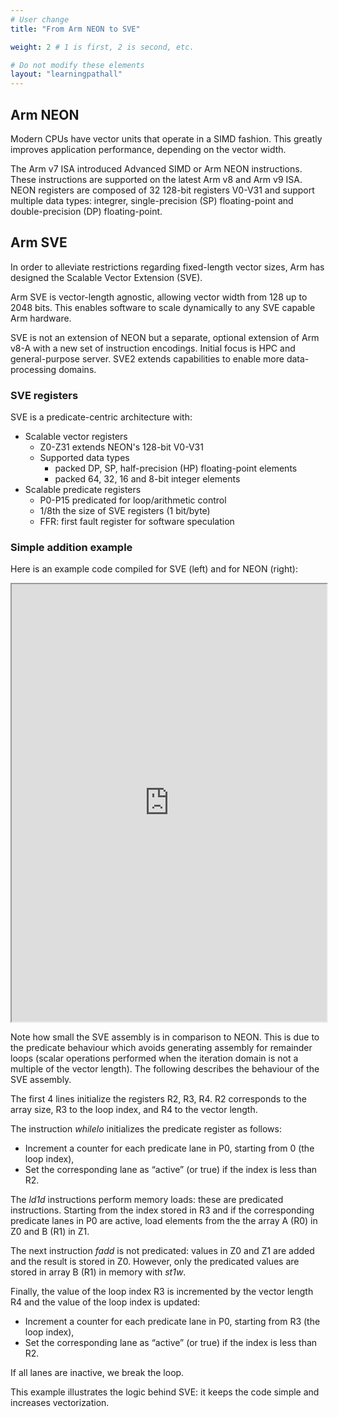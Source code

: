 ```yaml
---
# User change
title: "From Arm NEON to SVE"

weight: 2 # 1 is first, 2 is second, etc.

# Do not modify these elements
layout: "learningpathall"
---
```


## Arm NEON

Modern CPUs have vector units that operate in a SIMD fashion. This greatly improves application performance, depending on the vector width.

The Arm v7 ISA introduced Advanced SIMD or Arm NEON instructions. These instructions are supported on the latest Arm v8 and Arm v9 ISA. NEON registers are composed of 32 128-bit registers V0-V31 and support multiple data types: integrer, single-precision (SP) floating-point and double-precision (DP) floating-point.

## Arm SVE

In order to alleviate restrictions regarding fixed-length vector sizes, Arm has designed the Scalable Vector Extension (SVE).

Arm SVE is vector-length agnostic, allowing vector width from 128 up to 2048 bits. This enables software to scale dynamically to any SVE capable Arm hardware. 

SVE is not an extension of NEON but a separate, optional extension of Arm v8-A with a new set of instruction encodings.
Initial focus is HPC and general-purpose server. SVE2 extends capabilities to enable more data-processing domains.

### SVE registers

SVE is a predicate-centric architecture with:

- Scalable vector registers
    - Z0-Z31 extends NEON's 128-bit V0-V31
    - Supported data types
        - packed DP, SP, half-precision (HP) floating-point elements
        - packed 64, 32, 16 and 8-bit integer elements
- Scalable predicate registers
    - P0-P15 predicated for loop/arithmetic control
    - 1/8th the size of SVE registers (1 bit/byte)
    - FFR: first fault register for software speculation

### Simple addition example

Here is an example code compiled for SVE (left) and for NEON (right):

<iframe width="100%" height="700px" src="https://godbolt.org/e?hideEditorToolbars=true#g:!((g:!((g:!((h:codeEditor,i:(filename:'1',fontScale:14,fontUsePx:'0',j:1,lang:___c,source:'int+fun(double+*+restrict+a,+double+*+restrict+b,+int+size)%0A%7B%0A++for+(int+i%3D0%3B+i+%3C+size%3B+%2B%2Bi)%0A++%7B%0A++++b%5Bi%5D+%2B%3D+a%5Bi%5D%3B%0A++%7D%0A%7D'),l:'5',n:'0',o:'C+source+%231',t:'0')),k:31.22715404699739,l:'4',n:'0',o:'',s:0,t:'0'),(g:!((h:compiler,i:(compiler:carm64g1210,filters:(b:'0',binary:'1',commentOnly:'0',demangle:'0',directives:'0',execute:'1',intel:'0',libraryCode:'0',trim:'1'),flagsViewOpen:'1',fontScale:14,fontUsePx:'0',j:1,lang:___c,libs:!(),options:'-O3+-march%3Darmv8-a',source:1,tree:'1'),l:'5',n:'0',o:'ARM64+gcc+12.1+(C,+Editor+%231,+Compiler+%231)',t:'0'),(h:compiler,i:(compiler:carm64g1210,filters:(b:'0',binary:'1',commentOnly:'0',demangle:'0',directives:'0',execute:'1',intel:'0',libraryCode:'0',trim:'1'),flagsViewOpen:'1',fontScale:14,fontUsePx:'0',j:2,lang:___c,libs:!(),options:'-O3+-march%3Darmv8-a%2Bsve',source:1,tree:'1'),l:'5',n:'0',o:'ARM64+gcc+12.1+(C,+Editor+%231,+Compiler+%232)',t:'0'),(h:diff,i:(fontScale:14,fontUsePx:'0',lhs:2,lhsdifftype:0,rhs:1,rhsdifftype:0),l:'5',n:'0',o:'Diff+Viewer+ARM64+gcc+12.1+vs+ARM64+gcc+12.1',t:'0')),k:68.77284595300262,l:'4',n:'0',o:'',s:2,t:'0')),l:'2',n:'0',o:'',t:'0')),version:4"></iframe>

Note how small the SVE assembly is in comparison to NEON. This is due to the predicate behaviour which avoids generating assembly for remainder loops (scalar operations performed when the iteration domain is not a multiple of the vector length). The following describes the behaviour of the SVE assembly. 

The first 4 lines initialize the registers R2, R3, R4. R2 corresponds to the array size, R3 to the loop index, and R4 to the vector length.

The instruction _whilelo_ initializes the predicate register as follows:

- Increment a counter for each predicate lane in P0, starting from 0 (the loop index),
- Set the corresponding lane as “active” (or true) if the index is less than R2.

The _ld1d_ instructions perform memory loads: these are predicated instructions. Starting from the index stored in R3 and if the corresponding predicate lanes in P0 are active, load elements from the the array A (R0) in Z0 and B (R1) in Z1. 

The next instruction _fadd_ is not predicated: values in Z0 and Z1 are added and the result is stored in Z0. However, only the predicated values are stored in array B (R1) in memory with _st1w_.

Finally, the value of the loop index R3 is incremented by the vector length R4 and the value of the loop index is updated:

- Increment a counter for each predicate lane in P0, starting from R3 (the loop index),
- Set the corresponding lane as “active” (or true) if the index is less than R2.

If all lanes are inactive, we break the loop.

This example illustrates the logic behind SVE: it keeps the code simple and increases vectorization.
